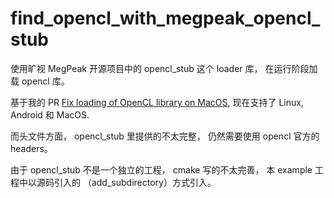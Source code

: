 # find_opencl_with_megpeak_opencl_stub

使用旷视 MegPeak 开源项目中的 opencl_stub 这个 loader 库， 在运行阶段加载 opencl 库。

基于我的 PR [Fix loading of OpenCL library on MacOS](https://github.com/MegEngine/MegPeak/pull/22), 现在支持了 Linux, Android 和 MacOS.

而头文件方面， opencl_stub 里提供的不太完整， 仍然需要使用 opencl 官方的 headers。

由于 opencl_stub 不是一个独立的工程， cmake 写的不太完善， 本 example 工程中以源码引入的 （add_subdirectory）方式引入。